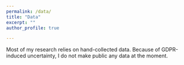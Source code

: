 ```yaml
---
permalink: /data/
title: "Data"
excerpt: ""
author_profile: true

---
```

 
Most of my research relies on hand-collected data. Because of GDPR-induced uncertainty, I do not make public any data at the moment.
